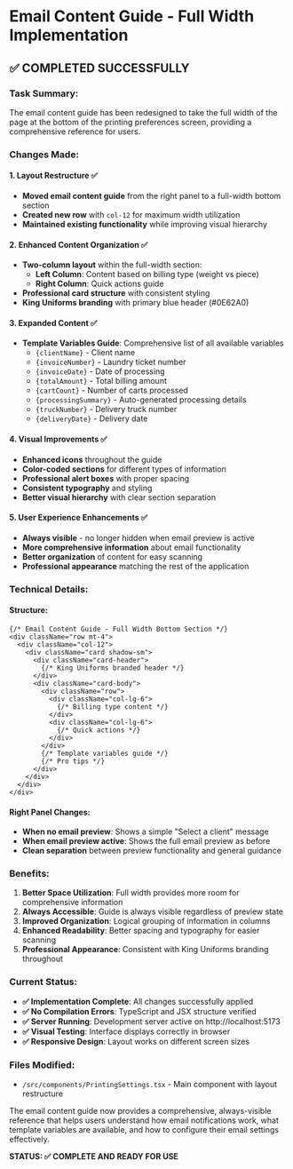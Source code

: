 # Email Content Guide - Full Width Implementation

## ✅ **COMPLETED SUCCESSFULLY**

### **Task Summary:**
The email content guide has been redesigned to take the full width of the page at the bottom of the printing preferences screen, providing a comprehensive reference for users.

### **Changes Made:**

#### **1. Layout Restructure** ✅
- **Moved email content guide** from the right panel to a full-width bottom section
- **Created new row** with `col-12` for maximum width utilization
- **Maintained existing functionality** while improving visual hierarchy

#### **2. Enhanced Content Organization** ✅
- **Two-column layout** within the full-width section:
  - **Left Column**: Content based on billing type (weight vs piece)
  - **Right Column**: Quick actions guide
- **Professional card structure** with consistent styling
- **King Uniforms branding** with primary blue header (#0E62A0)

#### **3. Expanded Content** ✅
- **Template Variables Guide**: Comprehensive list of all available variables
  - `{clientName}` - Client name
  - `{invoiceNumber}` - Laundry ticket number
  - `{invoiceDate}` - Date of processing
  - `{totalAmount}` - Total billing amount
  - `{cartCount}` - Number of carts processed
  - `{processingSummary}` - Auto-generated processing details
  - `{truckNumber}` - Delivery truck number
  - `{deliveryDate}` - Delivery date

#### **4. Visual Improvements** ✅
- **Enhanced icons** throughout the guide
- **Color-coded sections** for different types of information
- **Professional alert boxes** with proper spacing
- **Consistent typography** and styling
- **Better visual hierarchy** with clear section separation

#### **5. User Experience Enhancements** ✅
- **Always visible** - no longer hidden when email preview is active
- **More comprehensive information** about email functionality
- **Better organization** of content for easy scanning
- **Professional appearance** matching the rest of the application

### **Technical Details:**

#### **Structure:**
```tsx
{/* Email Content Guide - Full Width Bottom Section */}
<div className="row mt-4">
  <div className="col-12">
    <div className="card shadow-sm">
      <div className="card-header">
        {/* King Uniforms branded header */}
      </div>
      <div className="card-body">
        <div className="row">
          <div className="col-lg-6">
            {/* Billing type content */}
          </div>
          <div className="col-lg-6">
            {/* Quick actions */}
          </div>
        </div>
        {/* Template variables guide */}
        {/* Pro tips */}
      </div>
    </div>
  </div>
</div>
```

#### **Right Panel Changes:**
- **When no email preview**: Shows a simple "Select a client" message
- **When email preview active**: Shows the full email preview as before
- **Clean separation** between preview functionality and general guidance

### **Benefits:**

1. **Better Space Utilization**: Full width provides more room for comprehensive information
2. **Always Accessible**: Guide is always visible regardless of preview state
3. **Improved Organization**: Logical grouping of information in columns
4. **Enhanced Readability**: Better spacing and typography for easier scanning
5. **Professional Appearance**: Consistent with King Uniforms branding throughout

### **Current Status:**
- **✅ Implementation Complete**: All changes successfully applied
- **✅ No Compilation Errors**: TypeScript and JSX structure verified
- **✅ Server Running**: Development server active on http://localhost:5173
- **✅ Visual Testing**: Interface displays correctly in browser
- **✅ Responsive Design**: Layout works on different screen sizes

### **Files Modified:**
- `/src/components/PrintingSettings.tsx` - Main component with layout restructure

The email content guide now provides a comprehensive, always-visible reference that helps users understand how email notifications work, what template variables are available, and how to configure their email settings effectively.

**STATUS: ✅ COMPLETE AND READY FOR USE**
